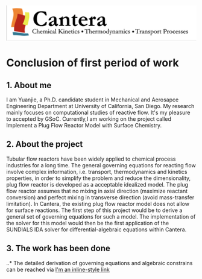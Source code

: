 ![alt text](https://github.com/yuj056/yuj056.github.io/blob/master/_posts/Screen%20Shot%202018-06-12%20at%2010.51.39%20AM.png)
# Conclusion of first period of work
## 1. About me 
I am Yuanjie, a Ph.D. candidate student in Mechanical and Aerosapce Engineering Department at University of California, San Diego. My research mainly focuses on computational studies of reactive flow. It's my pleasure to accepted by GSoC. Currently,I am working on the project called Implement a Plug Flow Reactor Model with Surface Chemistry. 
## 2. About the project
Tubular flow reactors have been widely applied to chemical process industries for a long time. The general governing equations for reacting flow involve complex information, i.e. transport, thermodynamics and kinetics properties, in order to simplify the problem and reduce the dimensionality,  plug flow reactor is developed as a acceptable idealized model. The plug flow reactor assumes that no mixing in axial direction (maximize reactant conversion) and perfect mixing in transverse direction (avoid mass-transfer limitation). In Cantera, the existing plug flow reactor model does not allow for surface reactions. The first step of this project would be to derive a general set of governing equations for such a model. The implementation of the solver for this model would then be the first application of the SUNDIALS IDA solver for differential-algebraic equations within Cantera.
## 3. The work has been done
..* The detailed derivation of governing equations and algebraic constrains can be reached via [I'm an inline-style link](https://github.com/yuj056/yuj056.github.io/blob/master/Week1/yuj056_github_io.pdf)

